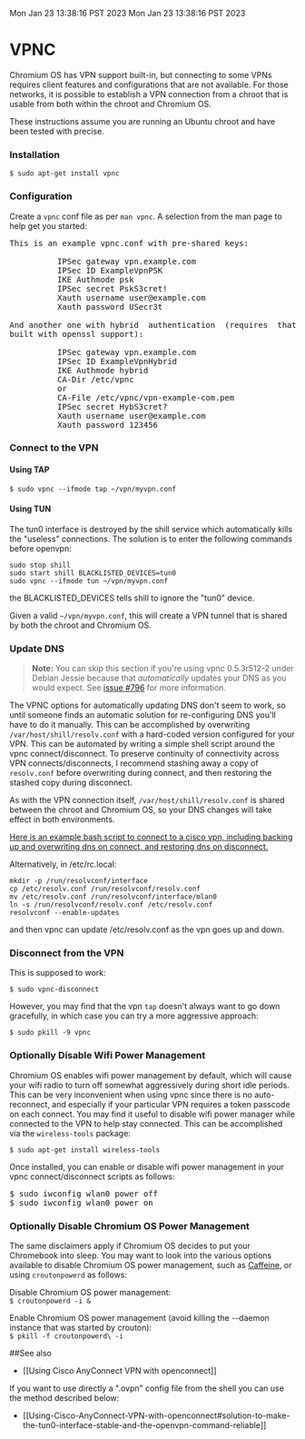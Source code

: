 Mon Jan 23 13:38:16 PST 2023
Mon Jan 23 13:38:16 PST 2023
# VPNC

Chromium OS has VPN support built-in, but connecting to some VPNs requires client features and configurations that are not available. For those networks, it is possible to establish a VPN connection from a chroot that is usable from both within the chroot and Chromium OS.

These instructions assume you are running an Ubuntu chroot and have been tested with precise.

### Installation

`$ sudo apt-get install vpnc`

### Configuration

Create a `vpnc` conf file as per `man vpnc`. A selection from the man page to help get you started:

<pre>This is an example vpnc.conf with pre-shared keys:

          IPSec gateway vpn.example.com
          IPSec ID ExampleVpnPSK
          IKE Authmode psk
          IPSec secret PskS3cret!
          Xauth username user@example.com
          Xauth password USecr3t

And another one with hybrid  authentication  (requires  that  vpnc  was
built with openssl support):

          IPSec gateway vpn.example.com
          IPSec ID ExampleVpnHybrid
          IKE Authmode hybrid
          CA-Dir /etc/vpnc
          or
          CA-File /etc/vpnc/vpn-example-com.pem
          IPSec secret HybS3cret?
          Xauth username user@example.com
          Xauth password 123456
</pre>

### Connect to the VPN

#### Using TAP

`$ sudo vpnc --ifmode tap ~/vpn/myvpn.conf`

#### Using TUN

The tun0 interface is destroyed by the shill service which automatically kills the "useless" connections. The solution is to enter the following commands before openvpn:

```
sudo stop shill
sudo start shill BLACKLISTED_DEVICES=tun0
sudo vpnc --ifmode tun ~/vpn/myvpn.conf
```

the BLACKLISTED_DEVICES tells shill to ignore the "tun0" device.


Given a valid `~/vpn/myvpn.conf`, this will create a VPN tunnel that is shared by both the chroot and Chromium OS.

### Update DNS

> **Note:** You can skip this section if you're using vpnc 0.5.3r512-2 under Debian Jessie because that _automatically_ updates your DNS as you would expect.  See [issue #796](https://github.com/dnschneid/crouton/issues/796) for more information.

The VPNC options for automatically updating DNS don't seem to work, so until someone finds an automatic solution for re-configuring DNS you'll have to do it manually. This can be accomplished by overwriting `/var/host/shill/resolv.conf` with a hard-coded version configured for your VPN. This can be automated by writing a simple shell script around the vpnc connect/disconnect. To preserve continuity of connectivity across VPN connects/disconnects, I recommend stashing away a copy of `resolv.conf` before overwriting during connect, and then restoring the stashed copy during disconnect.

As with the VPN connection itself, `/var/host/shill/resolv.conf` is shared between the chroot and Chromium OS, so your DNS changes will take effect in both environments.

[Here is an example bash script to connect to a cisco vpn, including backing up and overwriting dns on connect, and restoring dns on disconnect.](https://github.com/RaymiiOrg/df/blob/master/vpnc.sh)

Alternatively, in /etc/rc.local:

```
mkdir -p /run/resolvconf/interface
cp /etc/resolv.conf /run/resolvconf/resolv.conf
mv /etc/resolv.conf /run/resolvconf/interface/mlan0
ln -s /run/resolvconf/resolv.conf /etc/resolv.conf
resolvconf --enable-updates
```

and then vpnc can update /etc/resolv.conf as the vpn goes up and down.


### Disconnect from the VPN

This is supposed to work:

`$ sudo vpnc-disconnect`

However, you may find that the vpn `tap` doesn't always want to go down gracefully, in which case you can try a more aggressive approach:

`$ sudo pkill -9 vpnc`

### Optionally Disable Wifi Power Management

Chromium OS enables wifi power management by default, which will cause your wifi radio to turn off somewhat aggressively during short idle periods. This can be very inconvenient when using vpnc since there is no auto-reconnect, and especially if your particular VPN requires a token passcode on each connect. You may find it useful to disable wifi power manager while connected to the VPN to help stay connected. This can be accomplished via the `wireless-tools` package:

`$ sudo apt-get install wireless-tools`

Once installed, you can enable or disable wifi power management in your vpnc connect/disconnect scripts as follows:

<pre>$ sudo iwconfig wlan0 power off
$ sudo iwconfig wlan0 power on</pre>

### Optionally Disable Chromium OS Power Management

The same disclaimers apply if Chromium OS decides to put your Chromebook into sleep. You may want to look into the various options available to disable Chromium OS power management, such as [Caffeine](https://groups.google.com/forum/#!topic/chromebook-central/QORv0mDLts0), or using `croutonpowerd` as follows:

Disable Chromium OS power management:<br>
`$ croutonpowerd -i &`

Enable Chromium OS power management (avoid killing the --daemon instance that was started by crouton):<br>
`$ pkill -f croutonpowerd\ -i`

##See also

* [[Using Cisco AnyConnect VPN with openconnect]]

If you want to use directly a ".ovpn" config file from the shell you can use the method described below:

* [[Using-Cisco-AnyConnect-VPN-with-openconnect#solution-to-make-the-tun0-interface-stable-and-the-openvpn-command-reliable]]